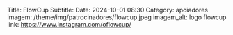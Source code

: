 Title: FlowCup
Subtitle: 
Date: 2024-10-01 08:30
Category: apoiadores
imagem: /theme/img/patrocinadores/flowcup.jpeg
imagem_alt: logo flowcup
link: https://www.instagram.com/oflowcup/